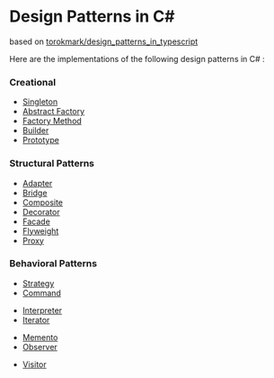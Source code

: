 # Design Patterns in C# #

based on [torokmark/design_patterns_in_typescript](https://github.com/torokmark/design_patterns_in_typescript)

Here are the implementations of the following design patterns in C# :

### Creational ###

* [Singleton](https://github.com/YSOUZAS/Design-Patterns-in-CSharp/tree/master/Singleton)
* [Abstract Factory](https://github.com/YSOUZAS/Design-Patterns-in-CSharp/tree/master/AbstractFactory)
* [Factory Method](https://github.com/YSOUZAS/Design-Patterns-in-CSharp/tree/master/FactoryMethod)
* [Builder](https://github.com/YSOUZAS/Design-Patterns-in-CSharp/tree/master/Builder)
* [Prototype](https://github.com/YSOUZAS/Design-Patterns-in-CSharp/tree/master/Prototype)

### Structural Patterns ###

* [Adapter](https://github.com/YSOUZAS/Design-Patterns-in-CSharp/tree/master/Adapter)
* [Bridge](https://github.com/YSOUZAS/Design-Patterns-in-CSharp/tree/master/Bridge)
* [Composite](https://github.com/YSOUZAS/Design-Patterns-in-CSharp/tree/master/Composite)
* [Decorator](https://github.com/YSOUZAS/Design-Patterns-in-CSharp/tree/master/Decorator)
* [Facade](https://github.com/YSOUZAS/Design-Patterns-in-CSharp/tree/master/Facade)
* [Flyweight](https://github.com/YSOUZAS/Design-Patterns-in-CSharp/tree/master/Flyweight)
* [Proxy](https://github.com/YSOUZAS/Design-Patterns-in-CSharp/tree/master/Proxy)


### Behavioral Patterns ###

* [Strategy](https://github.com/YSOUZAS/Design-Patterns-in-CSharp/tree/master/Strategy)
* [Command](https://github.com/YSOUZAS/Design-Patterns-in-CSharp/tree/master/Command)
<!--* [Chain of Responsibility](https://github.com/YSOUZAS/Design-Patterns-in-CSharp/tree/master/Chain_of_responsibility)-->
* [Interpreter](https://github.com/YSOUZAS/Design-Patterns-in-CSharp/tree/master/Interpreter)
* [Iterator](https://github.com/YSOUZAS/Design-Patterns-in-CSharp/tree/master/Iterator)
<!--* [Mediator](https://github.com/YSOUZAS/Design-Patterns-in-CSharp/tree/master/Mediator)-->
* [Memento](https://github.com/YSOUZAS/Design-Patterns-in-CSharp/tree/master/Memento)
* [Observer](https://github.com/YSOUZAS/Design-Patterns-in-CSharp/tree/master/Observer)
<!--* [State](https://github.com/YSOUZAS/Design-Patterns-in-CSharp/tree/master/State)
* [Strategy](https://github.com/YSOUZAS/Design-Patterns-in-CSharp/tree/master/Strategy)
* [Template Method](https://github.com/YSOUZAS/Design-Patterns-in-CSharp/tree/master/Template_method)-->
* [Visitor](https://github.com/YSOUZAS/Design-Patterns-in-CSharp/tree/master/Visitor)
